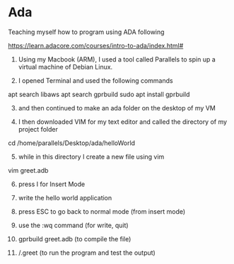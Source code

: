 # Ada
Teaching myself how to program using ADA following 

https://learn.adacore.com/courses/intro-to-ada/index.html#

1. Using my Macbook (ARM), I used a tool called Parallels to spin up a virtual machine of Debian Linux.

2. I opened Terminal and used the following commands

apt search libaws
apt search gprbuild
sudo apt install gprbuild

3. and then continued to make an ada folder on the desktop of my VM

4. I then downloaded VIM for my text editor and called the directory of my project folder

cd /home/parallels/Desktop/ada/helloWorld

5. while in this directory I create a new file using vim

vim greet.adb

6. press I for Insert Mode

7. write the hello world application

8. press ESC to go back to normal mode (from insert mode)

9. use the :wq command (for write, quit)

10. gprbuild greet.adb (to compile the file)

11. /.greet (to run the program and test the output)
